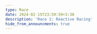 ```yaml
---
type: Race
date: 2024-02-15T23:59:59+3:30
description: 'Race 1: Reactive Racing'
hide_from_announcments: true
---
```

